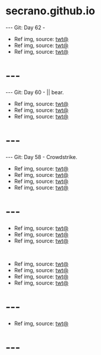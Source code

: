 # secrano.github.io

--- Git: Day 62 - 

- Ref img, source: [twt@](https://x.com/KittiesInternet/status/1814539987460763650)
- Ref img, source: [twt@](https://x.com/instablog9ja/status/1814671484352074165)
- Ref img, source: [twt@](https://x.com/Yoda4ever/status/1814331894152175723)

# ---

--- Git: Day 60 - || bear.

- Ref img, source: [twt@](https://x.com/synkwntr/status/1814695032672211278)
- Ref img, source: [twt@](https://x.com/Yoda4ever/status/1814489907555119255)
- Ref img, source: [twt@](https://x.com/Rainmaker1973/status/1814587303194505327)

# ---

--- Git: Day 58 - Crowdstrike.

- Ref img, source: [twt@](https://www.youtube.com/shorts/db6iySUdP10)
- Ref img, source: [twt@](https://x.com/100reason2smile/status/1814246859277246712)
- Ref img, source: [twt@](https://x.com/luffygyatt/status/1814200383662895271)
- Ref img, source: [twt@](https://x.com/Yoda4ever/status/1814010763960525221)

# ---

- Ref img, source: [twt@](https://x.com/TheFigen_/status/1814064361071087978)
- Ref img, source: [twt@](https://x.com/hoodcrazy_/status/1813997169319481363)
- Ref img, source: [twt@](https://x.com/Yoda4ever/status/1813961940399788316)

<br/>

- Ref img, source: [twt@](https://x.com/Timeless_aiart/status/1813893703028858920)
- Ref img, source: [twt@](https://x.com/milk_g0re/status/1814214916422709514)
- Ref img, source: [twt@](https://x.com/hectorVFX/status/1813710184143024521)
- Ref img, source: [twt@](https://x.com/alifarhat79/status/1814289806630764759)

# ---

- Ref img, source: [twt@](https://x.com/The25thNigga/status/1814045337134244255)

# ---
